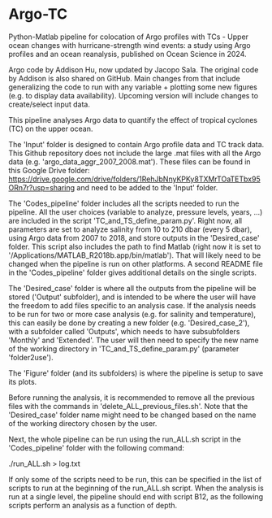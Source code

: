 # Argo-TC
 
Python-Matlab pipeline for colocation of Argo profiles with TCs - Upper ocean changes with hurricane-strength wind events: a study using Argo profiles and an ocean reanalysis, published on Ocean Science in 2024.


Argo code by Addison Hu, now updated by Jacopo Sala. The original code by Addison is also shared on GitHub. Main changes from that include generalizing the code to run with any variable + plotting some new figures (e.g. to display data availability). Upcoming version will include changes to create/select input data.

This pipeline analyses Argo data to quantify the effect of tropical cyclones (TC) on the upper ocean.

The 'Input' folder is designed to contain Argo profile data and TC track data. This Github repository does not include the large .mat files with all the Argo data (e.g. 'argo_data_aggr_2007_2008.mat'). These files can be found in this Google Drive folder: https://drive.google.com/drive/folders/1RehJbNnyKPKy8TXMrTOaTETbx95ORn7r?usp=sharing and need to be added to the 'Input' folder.

The 'Codes_pipeline' folder includes all the scripts needed to run the pipeline. All the user choices (variable to analyze, pressure levels, years, ...) are included in the script 'TC_and_TS_define_param.py'. Right now, all parameters are set to analyze salinity from 10 to 210 dbar (every 5 dbar), using Argo data from 2007 to 2018, and store outputs in the 'Desired_case' folder. This script also includes the path to find Matlab (right now it is set to '/Applications/MATLAB_R2018b.app/bin/matlab'). That will likely need to be changed when the pipeline is run on other platforms. A second README file in the 'Codes_pipeline' folder gives additional details on the single scripts.

The 'Desired_case' folder is where all the outputs from the pipeline will be stored ('Output' subfolder), and is intended to be where the user will have the freedom to add files specific to an analysis case. If the analysis needs to be run for two or more case analysis (e.g. for salinity and temperature), this can easily be done by creating a new folder (e.g. 'Desired_case_2'), with a subfolder called 'Outputs', which needs to have subsubfolders 'Monthly' and 'Extended'. The user will then need to specify the new name of the working directory in 'TC_and_TS_define_param.py' (parameter 'folder2use').

The 'Figure' folder (and its subfolders) is where the pipeline is setup to save its plots.

Before running the analysis, it is recommended to remove all the previous files with the commands in 'delete_ALL_previous_files.sh'. Note that the 'Desired_case' folder name might need to be changed based on the name of the working directory chosen by the user.

Next, the whole pipeline can be run using the run_ALL.sh script in the 'Codes_pipeline' folder with the following command:

./run_ALL.sh > log.txt

If only some of the scripts need to be run, this can be specified in the list of scripts to run at the beginning of the run_ALL.sh script. When the analysis is run at a single level, the pipeline should end with script B12, as the following scripts perform an analysis as a function of depth.

